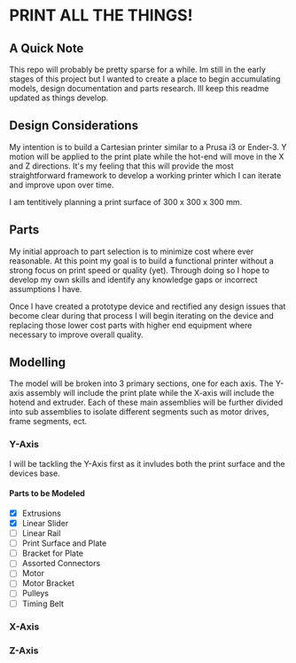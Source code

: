 # PRINT ALL THE THINGS!

## A Quick Note

This repo will probably be pretty sparse for a while. Im still in the early stages of this project but I wanted to create a place to begin accumulating models, design documentation and parts research. Ill keep this readme updated as things develop.

## Design Considerations

My intention is to build a Cartesian printer similar to a Prusa i3 or Ender-3. Y motion will be applied to the print plate while the hot-end will move in the X and Z directions. It's my feeling that this will provide the most straightforward framework to develop a working printer which I can iterate and improve upon over time.

I am tentitively planning a print surface of 300 x 300 x 300 mm.

## Parts

My initial approach to part selection is to minimize cost where ever reasonable. At this point my goal is to build a functional printer without a strong focus on print speed or quality (yet). Through doing so I hope to develop my own skills and identify any knowledge gaps or incorrect assumptions I have.  

Once I have created a prototype device and rectified any design issues that become clear during that process I will begin iterating on the device and replacing those lower cost parts with higher end equipment where necessary to improve overall quality.  

## Modelling

The model will be broken into 3 primary sections, one for each axis. The Y-axis assembly will include the print plate while the X-axis will include the hotend and extruder. Each of these main assemblies will be further divided into sub assemblies to isolate different segments such as motor drives, frame segments, ect. 

### Y-Axis

I will be tackling the Y-Axis first as it invludes both the print surface and the devices base.

#### Parts to be Modeled

- [x] Extrusions
- [x] Linear Slider
- [ ] Linear Rail
- [ ] Print Surface and Plate
- [ ] Bracket for Plate
- [ ] Assorted Connectors
- [ ] Motor
- [ ] Motor Bracket
- [ ] Pulleys
- [ ] Timing Belt

### X-Axis

### Z-Axis